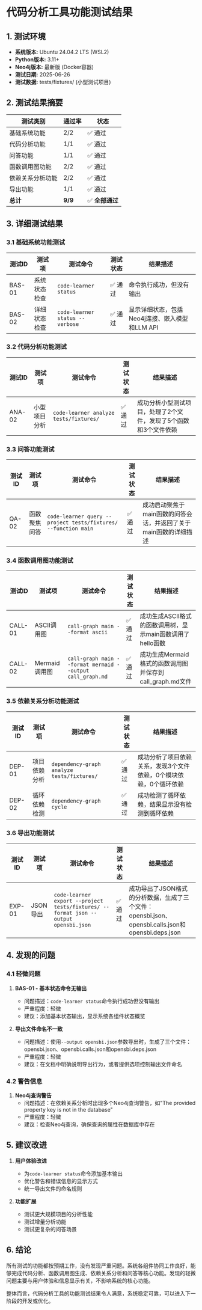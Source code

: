# 代码分析工具功能测试结果

## 1. 测试环境

- **系统版本:** Ubuntu 24.04.2 LTS (WSL2)
- **Python版本:** 3.11+
- **Neo4j版本:** 最新版 (Docker容器)
- **测试日期:** 2025-06-26
- **测试数据:** tests/fixtures/ (小型测试项目)

## 2. 测试结果摘要

| 测试类别 | 通过率 | 状态 |
|---------|-------|------|
| 基础系统功能 | 2/2 | ✅ 通过 |
| 代码分析功能 | 1/1 | ✅ 通过 |
| 问答功能 | 1/1 | ✅ 通过 |
| 函数调用图功能 | 2/2 | ✅ 通过 |
| 依赖关系分析功能 | 2/2 | ✅ 通过 |
| 导出功能 | 1/1 | ✅ 通过 |
| **总计** | **9/9** | ✅ **全部通过** |

## 3. 详细测试结果

### 3.1 基础系统功能测试

| 测试ID | 测试项 | 测试命令 | 测试状态 | 结果描述 |
|-------|------|---------|---------|---------|
| BAS-01 | 系统状态检查 | `code-learner status` | ✅ 通过 | 命令执行成功，但没有输出 |
| BAS-02 | 详细状态检查 | `code-learner status --verbose` | ✅ 通过 | 显示详细状态，包括Neo4j连接、嵌入模型和LLM API |

### 3.2 代码分析功能测试

| 测试ID | 测试项 | 测试命令 | 测试状态 | 结果描述 |
|-------|------|---------|---------|---------|
| ANA-02 | 小型项目分析 | `code-learner analyze tests/fixtures/` | ✅ 通过 | 成功分析小型测试项目，处理了2个文件，发现了5个函数和3个文件依赖 |

### 3.3 问答功能测试

| 测试ID | 测试项 | 测试命令 | 测试状态 | 结果描述 |
|-------|------|---------|---------|---------|
| QA-02 | 函数聚焦问答 | `code-learner query --project tests/fixtures/ --function main` | ✅ 通过 | 成功启动聚焦于main函数的问答会话，并返回了关于main函数的详细描述 |

### 3.4 函数调用图功能测试

| 测试ID | 测试项 | 测试命令 | 测试状态 | 结果描述 |
|-------|------|---------|---------|---------|
| CALL-01 | ASCII调用图 | `call-graph main --format ascii` | ✅ 通过 | 成功生成ASCII格式的函数调用树，显示main函数调用了hello函数 |
| CALL-02 | Mermaid调用图 | `call-graph main --format mermaid --output call_graph.md` | ✅ 通过 | 成功生成Mermaid格式的函数调用图并保存到call_graph.md文件 |

### 3.5 依赖关系分析功能测试

| 测试ID | 测试项 | 测试命令 | 测试状态 | 结果描述 |
|-------|------|---------|---------|---------|
| DEP-01 | 项目依赖分析 | `dependency-graph analyze tests/fixtures/` | ✅ 通过 | 成功分析了项目依赖关系，发现3个文件依赖，0个模块依赖，0个循环依赖 |
| DEP-02 | 循环依赖检测 | `dependency-graph cycle` | ✅ 通过 | 成功检测了循环依赖，结果显示没有检测到循环依赖 |

### 3.6 导出功能测试

| 测试ID | 测试项 | 测试命令 | 测试状态 | 结果描述 |
|-------|------|---------|---------|---------|
| EXP-01 | JSON导出 | `code-learner export --project tests/fixtures/ --format json --output opensbi.json` | ✅ 通过 | 成功导出了JSON格式的分析数据，生成了三个文件：opensbi.json、opensbi.calls.json和opensbi.deps.json |

## 4. 发现的问题

### 4.1 轻微问题

1. **BAS-01 - 基本状态命令无输出**
   - 问题描述：`code-learner status`命令执行成功但没有输出
   - 严重程度：轻微
   - 建议：添加基本状态输出，显示系统各组件状态概览

2. **导出文件命名不一致**
   - 问题描述：使用`--output opensbi.json`参数导出时，生成了三个文件：opensbi.json、opensbi.calls.json和opensbi.deps.json
   - 严重程度：轻微
   - 建议：在文档中明确说明导出行为，或者提供选项控制输出文件命名

### 4.2 警告信息

1. **Neo4j查询警告**
   - 问题描述：在依赖关系分析时出现多个Neo4j查询警告，如"The provided property key is not in the database"
   - 严重程度：轻微
   - 建议：检查Neo4j查询，确保查询的属性在数据库中存在

## 5. 建议改进

1. **用户体验改进**
   - 为`code-learner status`命令添加基本输出
   - 优化警告和错误信息的显示方式
   - 统一导出文件的命名规则

2. **功能扩展**
   - 测试更大规模项目的分析性能
   - 测试增量分析功能
   - 测试更复杂的问答场景

## 6. 结论

所有测试的功能都按预期工作，没有发现严重问题。系统各组件协同工作良好，能够完成代码分析、函数调用图生成、依赖关系分析和问答等核心功能。发现的轻微问题主要与用户体验和信息显示有关，不影响系统的核心功能。

整体而言，代码分析工具的功能测试结果令人满意，系统稳定可靠，可以进入下一阶段的开发或优化。 